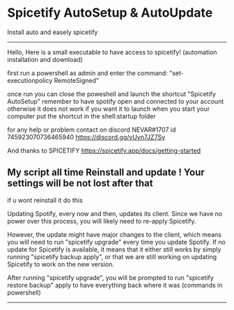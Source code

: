 # Spicetify AutoSetup & AutoUpdate

Install auto and easely spicetify

---------------------------------------------
Hello,
Here is a small executable to have access to spicetify! (automation installation and download)

first run a powershell as admin and enter the command:
"set-executionpolicy RemoteSigned"

once run you can close the poweshell and launch the shortcut "Spicetify AutoSetup" remember to have spotify open and connected to your account otherwise it does not work
if you want it to launch when you start your computer put the shortcut in the shell:startup folder

for any help or problem contact on discord
NEVAR#1707
id 745923070736465940
https://discord.gg/vUvn7JZ7Sy

And thanks to SPICETIFY
https://spicetify.app/docs/getting-started

My script all time Reinstall and update ! Your settings will be not lost after that
---------------------------------------------
if u wont reinstall it do this 

Updating
Spotify, every now and then, updates its client. Since we have no power over this process, you will likely need to re-apply Spicetify.

However, the update might have major changes to the client, which means you will need to run "spicetify upgrade" every time you update Spotify. If no update for Spicetify is available, it means that it either still works by simply running "spicetify backup apply", or that we are still working on updating Spicetify to work on the new version.

After running "spicetify upgrade", you will be prompted to run "spicetify restore backup" apply to have everything back where it was (commands in powershell)

---------------------------------------------
